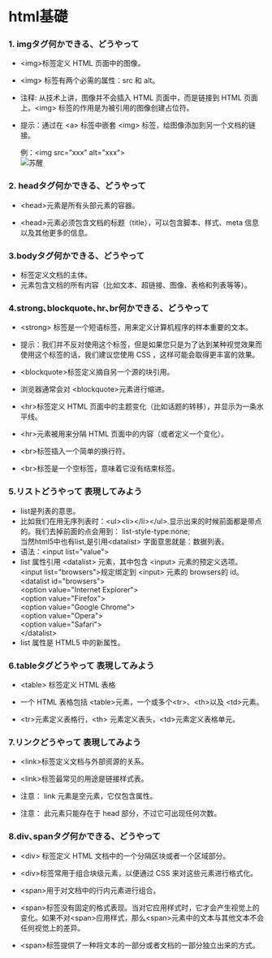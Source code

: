 # html基礎

### 1. imgタグ何かできる、どうやって
* &lt;img&gt;标签定义 HTML 页面中的图像。<br>
* &lt;img&gt; 标签有两个必需的属性：src 和 alt。<br>
* 注释: 从技术上讲，图像并不会插入 HTML 页面中，而是链接到 HTML 页面上。&lt;img&gt; 标签的作用是为被引用的图像创建占位符。 <br> 
* 提示：通过在 &lt;a&gt; 标签中嵌套 &lt;img&gt; 标签，给图像添加到另一个文档的链接。<br>

    例：&lt;img src="xxx" alt="xxx"&gt;<br>
  <img src="https://image.huanghepiao.com/d/file/20200807/7438d5764874a30c4a5c0c8cf8e1b649.png" alt="苏醒"><br>

### 2. headタグ何かできる、どうやって
* &lt;head&gt;元素是所有头部元素的容器。

* &lt;head&gt;元素必须包含文档的标题（title），可以包含脚本、样式、meta 信息 以及其他更多的信息。
### 3.bodyタグ何かできる、どうやって 
* <body> 标签定义文档的主体。

* <body> 元素包含文档的所有内容（比如文本、超链接、图像、表格和列表等等）。
### 4.strong､blockquote､hr､br何かできる、どうやって
* &lt;strong&gt; 标签是一个短语标签，用来定义计算机程序的样本重要的文本。<br>

* 提示：我们并不反对使用这个标签，但是如果您只是为了达到某种视觉效果而使用这个标签的话，我们建议您使用 CSS ，这样可能会取得更丰富的效果。<br>
* &lt;blockquote&gt;标签定义摘自另一个源的块引用。

* 浏览器通常会对 &lt;blockquote&gt;元素进行缩进。
* &lt;hr&gt;标签定义 HTML 页面中的主题变化（比如话题的转移），并显示为一条水平线。

* &lt;hr&gt;元素被用来分隔 HTML 页面中的内容（或者定义一个变化）。
* &lt;br&gt;标签插入一个简单的换行符。

* &lt;br&gt;标签是一个空标签，意味着它没有结束标签。
### 5.リストどうやって 表現してみよう

* list是列表的意思。<br>
* 比如我们在用无序列表时：&lt;ul&gt;&lt;li&gt;&lt;/li&gt;&lt;/ul&gt;.显示出来的时候前面都是带点的。我们去掉前面的点会用到： list-style-type:none;<br>
当然html5中也有list,是引用&lt;datalist&gt; 字面意思就是：数据列表。
* 语法：&lt;input list="value"&gt;
* list 属性引用 &lt;datalist&gt; 元素，其中包含 &lt;input&gt; 元素的预定义选项。<br>
&lt;input list="browsers"&gt;规定绑定到 &lt;input&gt; 元素的 browsers的 id。<br>
&lt;datalist id="browsers"&gt;<br>
&lt;option value="Internet Explorer"&gt;<br>
&lt;option value="Firefox"&gt;<br>
&lt;option value="Google Chrome"&gt;<br>
&lt;option value="Opera"&gt;<br>
&lt;option value="Safari"&gt;<br>
&lt;/datalist&gt;
* list 属性是 HTML5 中的新属性。

### 6.tableタグどうやって 表現してみよう 
* &lt;table&gt; 标签定义 HTML 表格

* 一个 HTML 表格包括 &lt;table&gt;元素，一个或多个&lt;tr&gt;、&lt;th&gt;以及 &lt;td&gt;元素。

* &lt;tr&gt;元素定义表格行，&lt;th&gt; 元素定义表头，&lt;td&gt;元素定义表格单元。
### 7.リンクどうやって 表現してみよう 
* &lt;link&gt;标签定义文档与外部资源的关系。

* &lt;link&gt;标签最常见的用途是链接样式表。

* 注意： link 元素是空元素，它仅包含属性。

* 注意： 此元素只能存在于 head 部分，不过它可出现任何次数。
### 8.div､spanタグ何かできる、どうやって
* &lt;div&gt; 标签定义 HTML 文档中的一个分隔区块或者一个区域部分。

* &lt;div&gt;标签常用于组合块级元素，以便通过 CSS 来对这些元素进行格式化。
* &lt;span&gt;用于对文档中的行内元素进行组合。

* &lt;span&gt;标签没有固定的格式表现。当对它应用样式时，它才会产生视觉上的变化。如果不对&lt;span&gt;应用样式，那么&lt;span&gt;元素中的文本与其他文本不会任何视觉上的差异。

* &lt;span&gt;标签提供了一种将文本的一部分或者文档的一部分独立出来的方式。